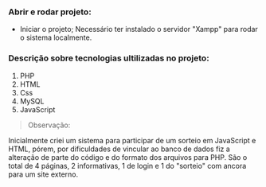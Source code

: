 ### Abrir e rodar projeto: 
- Iniciar o projeto; Necessário ter instalado o servidor "Xampp" para rodar o sistema localmente.

### Descrição sobre tecnologias ultilizadas no projeto:

1. PHP
2. HTML
3. Css
4. MySQL
5. JavaScript


> Observação:

Inicialmente criei um sistema para participar de um sorteio em JavaScript e HTML, pórem, por dificuldades de vincular ao banco de dados fiz a alteração de parte do código e do formato dos arquivos para PHP. São o total de 4 páginas, 2 informativas, 1 de login e 1 do "sorteio" com ancora para um site externo.

